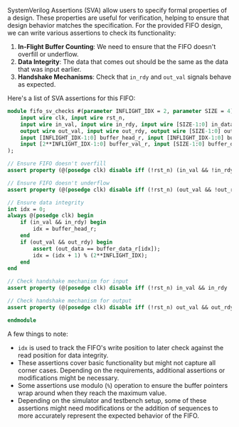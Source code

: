 
SystemVerilog Assertions (SVA) allow users to specify formal properties of a design. These properties are useful for verification, helping to ensure that design behavior matches the specification. For the provided FIFO design, we can write various assertions to check its functionality:

1. **In-Flight Buffer Counting**: We need to ensure that the FIFO doesn't overfill or underflow. 
2. **Data Integrity**: The data that comes out should be the same as the data that was input earlier.
3. **Handshake Mechanisms**: Check that `in_rdy` and `out_val` signals behave as expected.

Here's a list of SVA assertions for this FIFO:

```systemverilog
module fifo_sv_checks #(parameter INFLIGHT_IDX = 2, parameter SIZE = 4) (
    input wire clk, input wire rst_n,
    input wire in_val, input wire in_rdy, input wire [SIZE-1:0] in_data,
    output wire out_val, input wire out_rdy, output wire [SIZE-1:0] out_data,
    input [INFLIGHT_IDX-1:0] buffer_head_r, input [INFLIGHT_IDX-1:0] buffer_tail_r,
    input [2**INFLIGHT_IDX-1:0] buffer_val_r, input [SIZE-1:0] buffer_data_r [2**INFLIGHT_IDX-1:0]
);

// Ensure FIFO doesn't overfill
assert property (@(posedge clk) disable iff (!rst_n) (in_val && !in_rdy) |-> !(buffer_head_r + 1 == buffer_tail_r));

// Ensure FIFO doesn't underflow
assert property (@(posedge clk) disable iff (!rst_n) (out_val && !out_rdy) |-> buffer_tail_r != buffer_head_r);

// Ensure data integrity
int idx = 0;
always @(posedge clk) begin
    if (in_val && in_rdy) begin
        idx = buffer_head_r;
    end
    if (out_val && out_rdy) begin
        assert (out_data == buffer_data_r[idx]);
        idx = (idx + 1) % (2**INFLIGHT_IDX);
    end
end

// Check handshake mechanism for input
assert property (@(posedge clk) disable iff (!rst_n) in_val && in_rdy |-> (buffer_head_r == (buffer_head_r + 1) % (2**INFLIGHT_IDX)));

// Check handshake mechanism for output
assert property (@(posedge clk) disable iff (!rst_n) out_val && out_rdy |-> (buffer_tail_r == (buffer_tail_r + 1) % (2**INFLIGHT_IDX)));

endmodule
```

A few things to note:

- `idx` is used to track the FIFO's write position to later check against the read position for data integrity.
- These assertions cover basic functionality but might not capture all corner cases. Depending on the requirements, additional assertions or modifications might be necessary.
- Some assertions use modulo (`%`) operation to ensure the buffer pointers wrap around when they reach the maximum value.
- Depending on the simulator and testbench setup, some of these assertions might need modifications or the addition of sequences to more accurately represent the expected behavior of the FIFO.